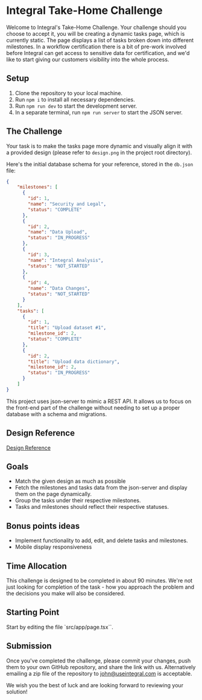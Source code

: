 # Integral Take-Home Challenge

Welcome to Integral's Take-Home Challenge. Your challenge should you choose to accept it, you will be creating a dynamic tasks page, which is currently static. The page displays a list of tasks broken down into different milestones. In a workflow certification there is a bit of pre-work involved before Integral can get access to sensitive data for certification, and we'd like to start giving our customers visibility into the whole process.

## Setup

1. Clone the repository to your local machine.
2. Run `npm i` to install all necessary dependencies.
3. Run `npm run dev` to start the development server.
4. In a separate terminal, run `npm run server` to start the JSON server.

## The Challenge

Your task is to make the tasks page more dynamic and visually align it with a provided design (please refer to `design.png` in the project root directory).

Here's the initial database schema for your reference, stored in the `db.json` file:

```json
{
    "milestones": [
      {
        "id": 1,
        "name": "Security and Legal",
        "status": "COMPLETE"
      },
      {
        "id": 2,
        "name": "Data Upload",
        "status": "IN_PROGRESS"
      },
      {
        "id": 3,
        "name": "Integral Analysis",
        "status": "NOT_STARTED"
      },
      {
        "id": 4,
        "name": "Data Changes",
        "status": "NOT_STARTED"
      }
    ],
    "tasks": [
      {
        "id": 1,
        "title": "Upload dataset #1",
        "milestone_id": 2,
        "status": "COMPLETE"
      },
      {
        "id": 2,
        "title": "Upload data dictionary",
        "milestone_id": 2,
        "status": "IN_PROGRESS"
      }
    ]
}
```

This project uses json-server to mimic a REST API. It allows us to focus on the front-end part of the challenge without needing to set up a proper database with a schema and migrations.

## Design Reference
[Design Reference](design.png)

## Goals
- Match the given design as much as possible
- Fetch the milestones and tasks data from the json-server and display them on the page dynamically.
- Group the tasks under their respective milestones.
- Tasks and milestones should reflect their respective statuses.

## Bonus points ideas
- Implement functionality to add, edit, and delete tasks and milestones.
- Mobile display responsiveness

## Time Allocation
This challenge is designed to be completed in about 90 minutes. We're not just looking for completion of the task - how you approach the problem and the decisions you make will also be considered.

## Starting Point
Start by editing the file `src/app/page.tsx``.

## Submission
Once you've completed the challenge, please commit your changes, push them to your own GitHub repository, and share the link with us. Alternatively emailing a zip file of the repository to john@useintegral.com is acceptable. 

We wish you the best of luck and are looking forward to reviewing your solution!


